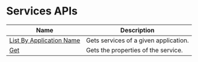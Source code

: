 # Services APIs

| Name | Description |
| --- | --- |
| [List By Application Name](mesh-api-service_listbyapplicationname.md) | Gets services of a given application.<br/> |
| [Get](mesh-api-service_get.md) | Gets the properties of the service.<br/> |

